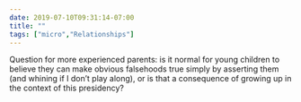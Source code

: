 ```yaml
---
date: 2019-07-10T09:31:14-07:00
title: ""
tags: ["micro","Relationships"]
---
```

Question for more experienced parents: is it normal for young children to believe they can make obvious falsehoods true simply by asserting them (and whining if I don’t play along), or is that a consequence of growing up in the context of this presidency?
